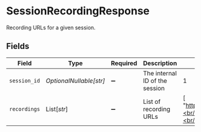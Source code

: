 # SessionRecordingResponse

Recording URLs for a given session.


## Fields

| Field                                                                          | Type                                                                           | Required                                                                       | Description                                                                    | Example                                                                        |
| ------------------------------------------------------------------------------ | ------------------------------------------------------------------------------ | ------------------------------------------------------------------------------ | ------------------------------------------------------------------------------ | ------------------------------------------------------------------------------ |
| `session_id`                                                                   | *OptionalNullable[str]*                                                        | :heavy_minus_sign:                                                             | The internal ID of the session                                                 | 1                                                                              |
| `recordings`                                                                   | List[*str*]                                                                    | :heavy_minus_sign:                                                             | List of recording URLs                                                         | [<br/>"https://example.com/recording1.mp3",<br/>"https://example.com/recording2.mp3"<br/>] |